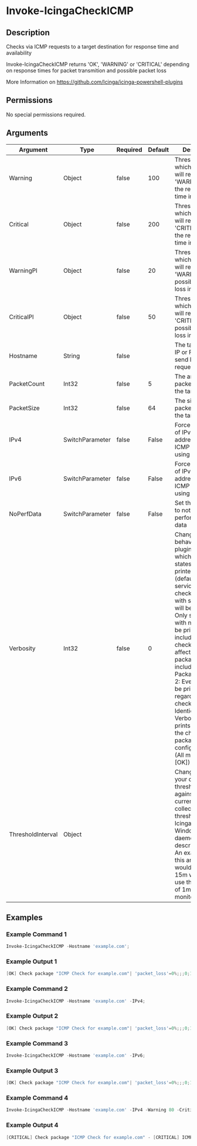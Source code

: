 
# Invoke-IcingaCheckICMP

## Description

Checks via ICMP requests to a target destination for response time and availability

Invoke-IcingaCheckICMP returns 'OK', 'WARNING' or 'CRITICAL' depending on response times
for packet transmition and possible packet loss

More Information on https://github.com/Icinga/icinga-powershell-plugins

## Permissions

No special permissions required.

## Arguments

| Argument | Type | Required | Default | Description |
| ---      | ---  | ---      | ---     | ---         |
| Warning | Object | false | 100 | Threshold on which the plugin will return 'WARNING' for the response time in ms |
| Critical | Object | false | 200 | Threshold on which the plugin will return 'CRITICAL' for the response time in ms |
| WarningPl | Object | false | 20 | Threshold on which the plugin will return 'WARNING' for possible packet loss in % |
| CriticalPl | Object | false | 50 | Threshold on which the plugin will return 'CRITICAL' for possible packet loss in % |
| Hostname | String | false |  | The target hosts IP or FQDN to send ICMP requests too |
| PacketCount | Int32 | false | 5 | The amount of packets send to the target host |
| PacketSize | Int32 | false | 64 | The size of each packet send to the target host |
| IPv4 | SwitchParameter | false | False | Force the usage of IPv4 addresses for ICMP calls by using a hostname |
| IPv6 | SwitchParameter | false | False | Force the usage of IPv6 addresses for ICMP calls by using a hostname |
| NoPerfData | SwitchParameter | false | False | Set this argument to not write any performance data |
| Verbosity | Int32 | false | 0 | Changes the behavior of the plugin output which check states are printed: 0 (default): Only service checks/packages with state not OK will be printed 1: Only services with not OK will be printed including OK checks of affected check packages including Package config 2: Everything will be printed regardless of the check state 3: Identical to Verbose 2, but prints in addition the check package configuration e.g (All must be [OK]) |
| ThresholdInterval | Object |  |  | Change the value your defined threshold checks against from the current value to a collected time threshold of the Icinga for Windows daemon, as described [here](https://icinga.com/docs/icinga-for-windows/latest/doc/service/10-Register-Service-Checks/). An example for this argument would be 1m or 15m which will use the average of 1m or 15m for monitoring. |

## Examples

### Example Command 1

```powershell
Invoke-IcingaCheckICMP -Hostname 'example.com';
```

### Example Output 1

```powershell
[OK] Check package "ICMP Check for example.com"| 'packet_loss'=0%;;;0;100 'packet_count'=4c;; 'response_time'=113ms;;
```

### Example Command 2

```powershell
Invoke-IcingaCheckICMP -Hostname 'example.com' -IPv4;
```

### Example Output 2

```powershell
[OK] Check package "ICMP Check for example.com"| 'packet_loss'=0%;;;0;100 'packet_count'=4c;; 'response_time'=113ms;;
```

### Example Command 3

```powershell
Invoke-IcingaCheckICMP -Hostname 'example.com' -IPv6;
```

### Example Output 3

```powershell
[OK] Check package "ICMP Check for example.com"| 'packet_loss'=0%;;;0;100 'packet_count'=4c;; 'response_time'=113.5ms;;
```

### Example Command 4

```powershell
Invoke-IcingaCheckICMP -Hostname 'example.com' -IPv4 -Warning 80 -Critical 100 -WarningPl 50 -CriticalPl 75;
```

### Example Output 4

```powershell
[CRITICAL] Check package "ICMP Check for example.com" - [CRITICAL] ICMP request to 93.184.216.34 with 1024 bytes\_ [CRITICAL] ICMP request to 93.184.216.34 with 1024 bytes: Value "114ms" is greater than threshold "100ms"\_ [CRITICAL] ICMP request to 93.184.216.34 with 1024 bytes: Value "113ms" is greater than threshold "100ms"\_ [CRITICAL] ICMP request to 93.184.216.34 with 1024 bytes: Value "113ms" is greater than threshold "100ms"\_ [CRITICAL] ICMP request to 93.184.216.34 with 1024 bytes: Value "113ms" is greater than threshold "100ms"| 'packet_loss'=0%;50;75;0;100 'packet_count'=4c;; 'response_time'=113.25ms;80;100
```
